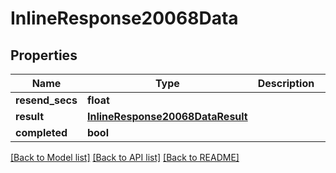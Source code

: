 # InlineResponse20068Data

## Properties
Name | Type | Description | Notes
------------ | ------------- | ------------- | -------------
**resend_secs** | **float** |  | [optional] 
**result** | [**InlineResponse20068DataResult**](InlineResponse20068DataResult.md) |  | [optional] 
**completed** | **bool** |  | [optional] 

[[Back to Model list]](../README.md#documentation-for-models) [[Back to API list]](../README.md#documentation-for-api-endpoints) [[Back to README]](../README.md)

